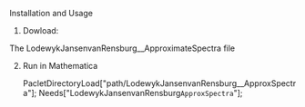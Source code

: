 Installation and Usage 

1. Dowload:
 
  The  LodewykJansenvanRensburg__ApproximateSpectra file

2. Run in Mathematica

      PacletDirectoryLoad["path/LodewykJansenvanRensburg__ApproxSpectra"];
      Needs["LodewykJansenvanRensburg`ApproxSpectra`"];
